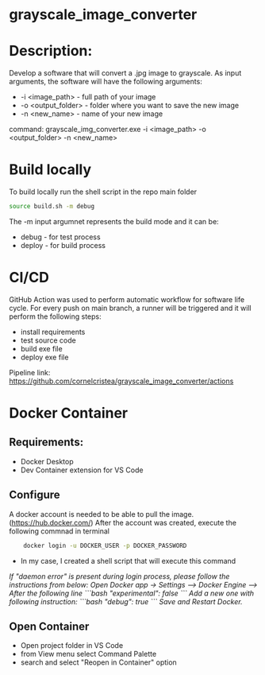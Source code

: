 # grayscale_image_converter

# Description:
Develop a software that will convert a .jpg image to grayscale. As input arguments, the software will have the following arguments:
- -i <image_path> - full path of your image
- -o <output_folder> - folder where you want to save the new image
- -n <new_name> - name of your new image

command: grayscale_img_converter.exe -i <image_path> -o <output_folder> -n <new_name>

# Build locally
To build locally run the shell script in the repo main folder
```bash
source build.sh -m debug
```
The -m input argumnet represents the build mode and it can be:
- debug - for test process
- deploy - for build process

# CI/CD
GitHub Action was used to perform automatic workflow for software life cycle.
For every push on main branch, a runner will be triggered and it will perform the following steps:
- install requirements
- test source code
- build exe file
- deploy exe file

Pipeline link: https://github.com/cornelcristea/grayscale_image_converter/actions

# Docker Container
## Requirements: 
- Docker Desktop
- Dev Container extension for VS Code

## Configure
A docker account is needed to be able to pull the image. (https://hub.docker.com/)
After the account was created, execute the following commnad in terminal 
```bash
    docker login -u DOCKER_USER -p DOCKER_PASSWORD
```
* In my case, I created a shell script that will execute this command
<i>
If "daemon error" is present during login process, please follow the instructions from below:
Open Docker app -> Settings --> Docker Engine --> After the following line 
```bash
    "experimental": false
```
Add a new one with following instruction:
```bash
    "debug": true
```
Save and Restart Docker.
</i>

## Open Container
- Open project folder in VS Code
- from View menu select Command Palette
- search and select "Reopen in Container" option